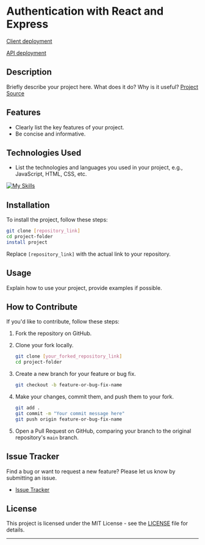 # Authentication with React and Express

[Client deployment](https://authentication-with-react-and-express.vercel.app/)

[API deployment](https://react-and-express-auth-api.adaptable.app/)

## Description

Briefly describe your project here. What does it do? Why is it useful?
[Project Source](https://)

## Features

- Clearly list the key features of your project.
- Be concise and informative.

## Technologies Used

- List the technologies and languages you used in your project, e.g., JavaScript, HTML, CSS, etc.

<!-- Change the ?i=js,html,css to a list of your skills seprated by ','! You can find a full list of icons [here](https://github.com/tandpfun/skill-icons#icons-list). -->

[![My Skills](https://skillicons.dev/icons?i=babel,bash,css,express,figma,git,github,html,js,jest,md,mongodb,netlify,nextjs,nodejs,postgres,postman,react,sass,ts,vercel,vscode,webpack)](https://skillicons.dev)

## Installation

To install the project, follow these steps:

```bash
git clone [repository_link]
cd project-folder
install project
```

Replace `[repository_link]` with the actual link to your repository.

## Usage

Explain how to use your project, provide examples if possible.

## How to Contribute

If you'd like to contribute, follow these steps:

1. Fork the repository on GitHub.
2. Clone your fork locally.

   ```bash
   git clone [your_forked_repository_link]
   cd project-folder
   ```

3. Create a new branch for your feature or bug fix.

   ```bash
   git checkout -b feature-or-bug-fix-name
   ```

4. Make your changes, commit them, and push them to your fork.

   ```bash
   git add .
   git commit -m "Your commit message here"
   git push origin feature-or-bug-fix-name
   ```

5. Open a Pull Request on GitHub, comparing your branch to the original repository's `main` branch.

## Issue Tracker

Find a bug or want to request a new feature? Please let us know by submitting an issue.

- [Issue Tracker](https://github.com/project/project/issues)

## License

This project is licensed under the MIT License - see the [LICENSE](LICENSE) file for details.

---
